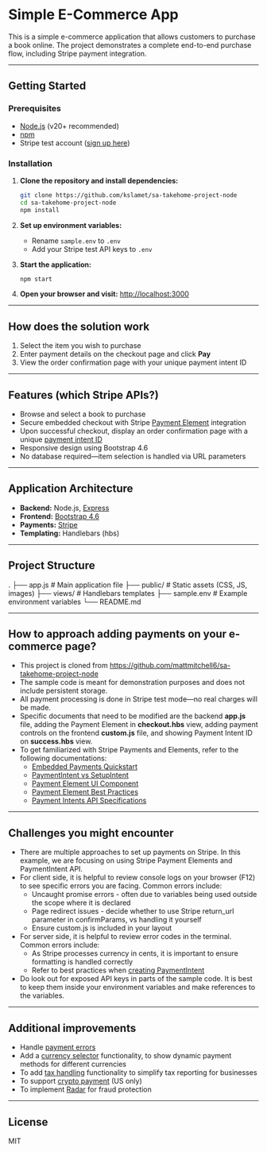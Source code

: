 # Simple E-Commerce App

This is a simple e-commerce application that allows customers to purchase a book online. The project demonstrates a complete end-to-end purchase flow, including Stripe payment integration.

---

## Getting Started

### Prerequisites

- [Node.js](https://nodejs.org/) (v20+ recommended)
- [npm](https://www.npmjs.com/)
- Stripe test account ([sign up here](https://dashboard.stripe.com/register))

### Installation

1. **Clone the repository and install dependencies:**
    ```sh
    git clone https://github.com/kslamet/sa-takehome-project-node
    cd sa-takehome-project-node
    npm install
    ```

2. **Set up environment variables:**
    - Rename `sample.env` to `.env`
    - Add your Stripe test API keys to `.env`

3. **Start the application:**
    ```sh
    npm start
    ```

4. **Open your browser and visit:** [http://localhost:3000](http://localhost:3000)

---

## How does the solution work

1. Select the item you wish to purchase
2. Enter payment details on the checkout page and click **Pay**
3. View the order confirmation page with your unique payment intent ID

---

## Features (which Stripe APIs?)

- Browse and select a book to purchase
- Secure embedded checkout with Stripe [Payment Element](https://docs.stripe.com/payments/payment-element) integration
- Upon successful checkout, display an order confirmation page with a unique [payment intent ID](https://docs.stripe.com/api/payment_intents)
- Responsive design using Bootstrap 4.6
- No database required—item selection is handled via URL parameters

---

## Application Architecture

- **Backend:** Node.js, [Express](https://expressjs.com/)
- **Frontend:** [Bootstrap 4.6](https://getbootstrap.com/docs/4.6/getting-started/introduction/)
- **Payments:** [Stripe](https://stripe.com/)
- **Templating:** Handlebars (hbs)

---

## Project Structure

.
├── app.js # Main application file
├── public/ # Static assets (CSS, JS, images)
├── views/ # Handlebars templates
├── sample.env # Example environment variables
└── README.md

---

## How to approach adding payments on your e-commerce page?

- This project is cloned from https://github.com/mattmitchell6/sa-takehome-project-node 
- The sample code is meant for demonstration purposes and does not include persistent storage.
- All payment processing is done in Stripe test mode—no real charges will be made.
- Specific documents that need to be modified are the backend **app.js** file, adding the Payment Element in **checkout.hbs** view, adding payment controls on the frontend **custom.js** file, and showing Payment Intent ID on **success.hbs** view.
- To get familiarized with Stripe Payments and Elements, refer to the following documentations:
    - [Embedded Payments Quickstart](https://docs.stripe.com/payments/quickstart)
    - [PaymentIntent vs SetupIntent](https://docs.stripe.com/payments/payment-element/design-an-integration)
    - [Payment Element UI Component](https://docs.stripe.com/payments/payment-element)
    - [Payment Element Best Practices](https://docs.stripe.com/payments/payment-element/best-practices)
    - [Payment Intents API Specifications](https://docs.stripe.com/api/payment_intents/create)

---

## Challenges you might encounter

- There are multiple approaches to set up payments on Stripe. In this example, we are focusing on using Stripe Payment Elements and PaymentIntent API.
- For client side, it is helpful to review console logs on your browser (F12) to see specific errors you are facing. Common errors include:
    - Uncaught promise errors - often due to variables being used outside the scope where it is declared
    - Page redirect issues - decide whether to use Stripe return_url parameter in confirmParams, vs handling it yourself
    - Ensure custom.js is included in your layout
- For server side, it is helpful to review error codes in the terminal. Common errors include:
    - As Stripe processes currency in cents, it is important to ensure formatting is handled correctly
    - Refer to best practices when [creating PaymentIntent](https://docs.stripe.com/payments/payment-intents#creating-a-paymentintent)
- Do look out for exposed API keys in parts of the sample code. It is best to keep them inside your environment variables and make references to the variables.

---

## Additional improvements

- Handle [payment errors](https://docs.stripe.com/payments/payment-element#errors)
- Add a [currency selector](https://docs.stripe.com/elements/currency-selector-element) functionality, to show dynamic payment methods for different currencies
- To add [tax handling](https://docs.stripe.com/tax/payment-intent) functionality to simplify tax reporting for businesses
- To support [crypto payment](https://docs.stripe.com/crypto/accept-stablecoin-payments) (US only)
- To implement [Radar](https://docs.stripe.com/radar) for fraud protection

---

## License

MIT